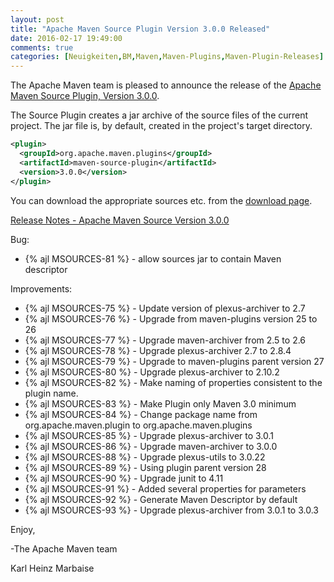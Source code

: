 ```yaml
---
layout: post
title: "Apache Maven Source Plugin Version 3.0.0 Released"
date: 2016-02-17 19:49:00
comments: true
categories: [Neuigkeiten,BM,Maven,Maven-Plugins,Maven-Plugin-Releases]
---
```

The Apache Maven team is pleased to announce the release of the 
[Apache Maven Source Plugin, Version 3.0.0][home].

The Source Plugin creates a jar archive of the source files of the current
project. The jar file is, by default, created in the project's target
directory.

``` xml
<plugin>
  <groupId>org.apache.maven.plugins</groupId>
  <artifactId>maven-source-plugin</artifactId>
  <version>3.0.0</version>
</plugin>
```

You can download the appropriate sources etc. from the [download page][download].

<!-- more -->

[Release Notes - Apache Maven Source Version 3.0.0](https://issues.apache.org/jira/secure/ReleaseNote.jspa?projectId=12317924&version=12331545)


Bug:

 * {% ajl MSOURCES-81 %} -  allow sources jar to contain Maven descriptor

Improvements:

 * {% ajl MSOURCES-75 %} -  Update version of plexus-archiver to 2.7
 * {% ajl MSOURCES-76 %} -  Upgrade from maven-plugins version 25 to 26
 * {% ajl MSOURCES-77 %} -  Upgrade maven-archiver from 2.5 to 2.6
 * {% ajl MSOURCES-78 %} -  Upgrade plexus-archiver 2.7 to 2.8.4
 * {% ajl MSOURCES-79 %} -  Upgrade to maven-plugins parent version 27
 * {% ajl MSOURCES-80 %} -  Upgrade plexus-archiver to 2.10.2
 * {% ajl MSOURCES-82 %} -  Make naming of properties consistent to the plugin name.
 * {% ajl MSOURCES-83 %} -  Make Plugin only Maven 3.0 minimum
 * {% ajl MSOURCES-84 %} -  Change package name from org.apache.maven.plugin to org.apache.maven.plugins
 * {% ajl MSOURCES-85 %} -  Upgrade plexus-archiver to 3.0.1
 * {% ajl MSOURCES-86 %} -  Upgrade maven-archiver to 3.0.0
 * {% ajl MSOURCES-88 %} -  Upgrade plexus-utils to 3.0.22
 * {% ajl MSOURCES-89 %} -  Using plugin parent version 28
 * {% ajl MSOURCES-90 %} -  Upgrade junit to 4.11
 * {% ajl MSOURCES-91 %} -  Added several properties for parameters
 * {% ajl MSOURCES-92 %} -  Generate Maven Descriptor by default
 * {% ajl MSOURCES-93 %} -  Upgrade plexus-archiver from 3.0.1 to 3.0.3


Enjoy,

-The Apache Maven team

Karl Heinz Marbaise

[download]: http://maven.apache.org/plugins/maven-source-plugin/download.html
[home]: http://maven.apache.org/plugins/maven-source-plugin/
